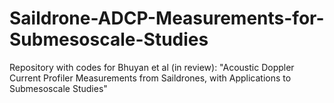 # Saildrone-ADCP-Measurements-for-Submesoscale-Studies
Repository with codes for Bhuyan et al (in review): "Acoustic Doppler Current Profiler Measurements from Saildrones, with Applications to Submesoscale Studies"
